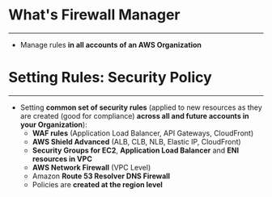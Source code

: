 # What's Firewall Manager
---

* Manage rules **in all accounts of an AWS Organization**

# Setting Rules: Security Policy
---

* Setting **common set of security rules** (applied to new resources as they are created (good for compliance) **across all and future accounts in your Organization**):
	* **WAF rules** (Application Load Balancer, API Gateways, CloudFront)
	* **AWS Shield Advanced** (ALB, CLB, NLB, Elastic IP, CloudFront)
	* **Security Groups for EC2**, **Application Load Balancer** and **ENI resources in VPC**
	* **AWS Network Firewall** (VPC Level)
	* Amazon **Route 53 Resolver DNS Firewall**
	* Policies are **created at the region level**
